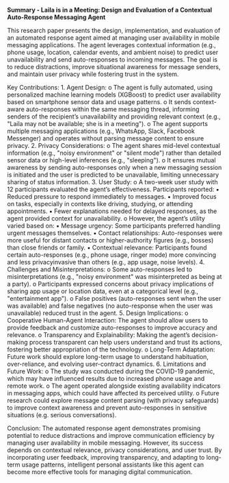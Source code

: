 **Summary - Laila is in a Meeting: Design and Evaluation of a Contextual Auto-Response Messaging Agent**

This research paper presents the design, implementation, and evaluation of an automated response agent aimed at managing user availability in mobile messaging applications. The agent leverages contextual information (e.g., phone usage, location, calendar events, and ambient noise) to predict user unavailability and send auto-responses to incoming messages. The goal is to reduce distractions, improve situational awareness for message senders, and maintain user privacy while fostering trust in the system.

Key Contributions:
    1. Agent Design:
        o The agent is fully automated, using personalized machine learning models (XGBoost) to predict user availability based on smartphone sensor data and usage patterns.
        o It sends context-aware auto-responses within the same messaging thread, informing senders of the recipient’s unavailability and providing relevant context (e.g., "Laila may not be available; she is in a meeting").
        o The agent supports multiple messaging applications (e.g., WhatsApp, Slack, Facebook Messenger) and operates without parsing message content to ensure privacy.
    2. Privacy Considerations:
        o The agent shares mid-level contextual information (e.g., "noisy environment" or "silent mode") rather than detailed sensor data or high-level inferences (e.g., "sleeping").
        o It ensures mutual awareness by sending auto-responses only when a new messaging session is initiated and the user is predicted to be unavailable, limiting unnecessary sharing of status information.
    3. User Study:
        o A two-week user study with 12 participants evaluated the agent’s effectiveness. Participants reported:
            ▪ Reduced pressure to respond immediately to messages.
            ▪ Improved focus on tasks, especially in contexts like driving, studying, or attending appointments.
            ▪ Fewer explanations needed for delayed responses, as the agent provided context for unavailability.
        o However, the agent’s utility varied based on:
            ▪ Message urgency: Some participants preferred handling urgent messages themselves.
            ▪ Contact relationships: Auto-responses were more useful for distant contacts or higher-authority figures (e.g., bosses) than close friends or family.
            ▪ Contextual relevance: Participants found certain auto-responses (e.g., phone usage, ringer mode) more convincing and less privacyinvasive than others (e.g., app usage, noise levels).
    4. Challenges and Misinterpretations:
        o Some auto-responses led to misinterpretations (e.g., "noisy environment" was misinterpreted as being at a party).
        o Participants expressed concerns about privacy implications of sharing app usage or location data, even at a categorical level (e.g., "entertainment app").
        o False positives (auto-responses sent when the user was available) and false negatives (no auto-response when the user was unavailable) reduced trust in the agent.
    5. Design Implications:
        o Cooperative Human-Agent Interaction: The agent should allow users to provide feedback and customize auto-responses to improve accuracy and relevance.
        o Transparency and Explainability: Making the agent’s decision-making process transparent can help users understand and trust its actions, fostering better appropriation of the technology.
        o Long-Term Adaptation: Future work should explore long-term usage to understand habituation, over-reliance, and evolving user-contract dynamics.
    6. Limitations and Future Work:
        o The study was conducted during the COVID-19 pandemic, which may have influenced results due to increased phone usage and remote work.
        o The agent operated alongside existing availability indicators in messaging apps, which could have affected its perceived utility.
        o Future research could explore message content parsing (with privacy safeguards) to improve context awareness and prevent auto-responses in sensitive situations (e.g. serious conversations).

Conclusion:
The automated response agent demonstrates promising potential to reduce distractions and improve communication efficiency by managing user availability in mobile messaging. However, its success depends on contextual relevance, privacy considerations, and user trust. By incorporating user feedback, improving transparency, and adapting to long-term
usage patterns, intelligent personal assistants like this agent can become more effective tools for managing digital communication.
